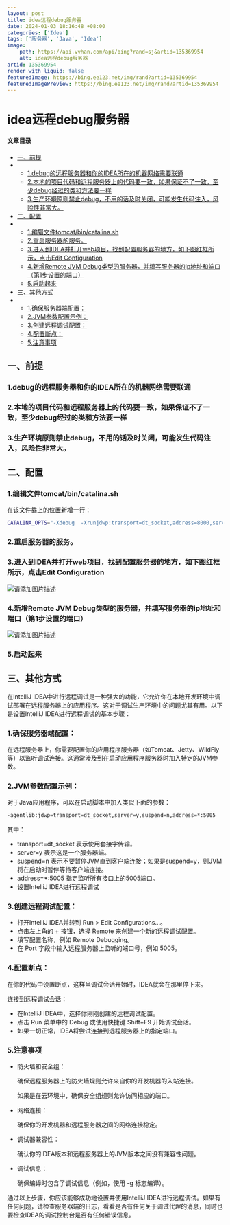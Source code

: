 ```yaml
---
layout: post
title: idea远程debug服务器
date: 2024-01-03 18:16:48 +08:00
categories: ['Idea']
tags: ['服务器', 'Java', 'Idea']
image:
    path: https://api.vvhan.com/api/bing?rand=sj&artid=135369954
    alt: idea远程debug服务器
artid: 135369954
render_with_liquid: false
featuredImage: https://bing.ee123.net/img/rand?artid=135369954
featuredImagePreview: https://bing.ee123.net/img/rand?artid=135369954
---
```


# idea远程debug服务器

#### 文章目录

* [一、前提](#_1)
* + [1.debug的远程服务器和你的IDEA所在的机器网络需要联通](#1debugIDEA_2)
  + [2.本地的项目代码和远程服务器上的代码要一致，如果保证不了一致，至少debug经过的类和方法要一样](#2debug_3)
  + [3.生产环境原则禁止debug，不用的话及时关闭，可能发生代码注入，风险性非常大。](#3debug_4)
* [二、配置](#_6)
* + [1.编辑文件tomcat/bin/catalina.sh](#1tomcatbincatalinash_8)
  + [2.重启服务器的服务。](#2_14)
  + [3.进入到IDEA并打开web项目，找到配置服务器的地方，如下图红框所示，点击Edit Configuration](#3IDEAwebEdit_Configuration_15)
  + [4.新增Remote JVM Debug类型的服务器，并填写服务器的ip地址和端口（第1步设置的端口）](#4Remote_JVM_Debugip1_18)
  + [5.启动起来](#5_20)
* [三、其他方式](#_21)
* + [1.确保服务器端配置：](#1_23)
  + [2.JVM参数配置示例：](#2JVM_25)
  + [3.创建远程调试配置：](#3_39)
  + [4.配置断点：](#4_44)
  + [5.注意事项](#5_50)

## 一、前提

### 1.debug的远程服务器和你的IDEA所在的机器网络需要联通

### 2.本地的项目代码和远程服务器上的代码要一致，如果保证不了一致，至少debug经过的类和方法要一样

### 3.生产环境原则禁止debug，不用的话及时关闭，可能发生代码注入，风险性非常大。

## 二、配置

### 1.编辑文件tomcat/bin/catalina.sh

在该文件靠上的位置新增一行：

```bash
CATALINA_OPTS="-Xdebug  -Xrunjdwp:transport=dt_socket,address=8000,server=y,suspend=n"（8000代表的远程端口号）

```

### 2.重启服务器的服务。

### 3.进入到IDEA并打开web项目，找到配置服务器的地方，如下图红框所示，点击Edit Configuration

![请添加图片描述](https://i-blog.csdnimg.cn/blog_migrate/4cb7666e6b98e1cfa793bd44b6f5092e.png)

### 4.新增Remote JVM Debug类型的服务器，并填写服务器的ip地址和端口（第1步设置的端口）

![请添加图片描述](https://i-blog.csdnimg.cn/blog_migrate/3fd6dbdcaa9f5b056911cb7669ba5e2c.png)

### 5.启动起来

## 三、其他方式

在IntelliJ IDEA中进行远程调试是一种强大的功能，它允许你在本地开发环境中调试部署在远程服务器上的应用程序。这对于调试生产环境中的问题尤其有用。以下是设置IntelliJ IDEA进行远程调试的基本步骤：

### 1.确保服务器端配置：

在远程服务器上，你需要配置你的应用程序服务器（如Tomcat、Jetty、WildFly等）以监听调试连接。这通常涉及到在启动应用程序服务器时加入特定的JVM参数。

### 2.JVM参数配置示例：

对于Java应用程序，可以在启动脚本中加入类似下面的参数：

```bash
-agentlib:jdwp=transport=dt_socket,server=y,suspend=n,address=*:5005

```

其中：

* transport=dt\_socket 表示使用套接字传输。
* server=y 表示这是一个服务器端。
* suspend=n 表示不要暂停JVM直到客户端连接；如果是suspend=y，则JVM将在启动时暂停等待客户端连接。
* address=\*:5005 指定监听所有接口上的5005端口。
* 设置IntelliJ IDEA进行远程调试

### 3.创建远程调试配置：

* 打开IntelliJ IDEA并转到 Run > Edit Configurations…。
* 点击左上角的 + 按钮，选择 Remote 来创建一个新的远程调试配置。
* 填写配置名称，例如 Remote Debugging。
* 在 Port 字段中输入远程服务器上监听的端口号，例如 5005。

### 4.配置断点：

在你的代码中设置断点，这样当调试会话开始时，IDEA就会在那里停下来。
  
连接到远程调试会话：

* 在IntelliJ IDEA中，选择你刚刚创建的远程调试配置。
* 点击 Run 菜单中的 Debug 或使用快捷键 Shift+F9 开始调试会话。
* 如果一切正常，IDEA将尝试连接到远程服务器上的指定端口。

### 5.注意事项

* 防火墙和安全组：
    
  确保远程服务器上的防火墙规则允许来自你的开发机器的入站连接。
    
  如果是在云环境中，确保安全组规则允许访问相应的端口。
* 网络连接：
    
  确保你的开发机器和远程服务器之间的网络连接稳定。
* 调试器兼容性：
    
  确认你的IDEA版本和远程服务器上的JVM版本之间没有兼容性问题。
* 调试信息：
    
  确保编译时包含了调试信息（例如，使用 -g 标志编译）。

通过以上步骤，你应该能够成功地设置并使用IntelliJ IDEA进行远程调试。如果有任何问题，请检查服务器端的日志，看看是否有任何关于调试代理的消息，同时也要检查IDEA的调试控制台是否有任何错误信息。
